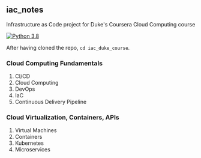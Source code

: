 ## iac_notes
Infrastructure as Code project for Duke's Coursera Cloud Computing course

[![Python 3.8](https://github.com/carlo088/iac_duke_course/actions/workflows/main.yml/badge.svg)](https://github.com/carlo088/iac_duke_course/actions/workflows/main.yml)

After having cloned the repo, ```cd iac_duke_course```.

### Cloud Computing Fundamentals
1. CI/CD
2. Cloud Computing
3. DevOps
4. IaC
5. Continuous Delivery Pipeline

### Cloud Virtualization, Containers, APIs
1. Virtual Machines
2. Containers
3. Kubernetes
4. Microservices
 
